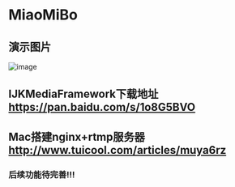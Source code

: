 # MiaoMiBo

## 演示图片
![image](https://github.com/zhaojunchao/MiaoMiBo/blob/master/%E6%9C%AA%E5%91%BD%E5%90%8D.gif) 

## IJKMediaFramework下载地址 https://pan.baidu.com/s/1o8G5BVO 
## Mac搭建nginx+rtmp服务器 http://www.tuicool.com/articles/muya6rz

### 后续功能待完善!!!
